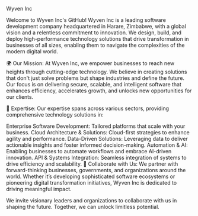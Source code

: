 Wyven Inc

<!--

**Here are some ideas to get you started:**

🙋‍♀️ A short introduction - what is your organization all about?
🌈 Contribution guidelines - how can the community get involved?
👩‍💻 Useful resources - where can the community find your docs? Is there anything else the community should know?
🍿 Fun facts - what does your team eat for breakfast?
🧙 Remember, you can do mighty things with the power of [Markdown](https://docs.github.com/github/writing-on-github/getting-started-with-writing-and-formatting-on-github/basic-writing-and-formatting-syntax)
-->
Welcome to Wyven Inc's GitHub!
Wyven Inc is a leading software development company headquartered in Harare, Zimbabwe, with a global vision and a relentless commitment to innovation. We design, build, and deploy high-performance technology solutions that drive transformation in businesses of all sizes, enabling them to navigate the complexities of the modern digital world.

🌍 Our Mission:
At Wyven Inc, we empower businesses to reach new heights through cutting-edge technology. We believe in creating solutions that don't just solve problems but shape industries and define the future. Our focus is on delivering secure, scalable, and intelligent software that enhances efficiency, accelerates growth, and unlocks new opportunities for our clients.

💼 Expertise:
Our expertise spans across various sectors, providing comprehensive technology solutions in:

Enterprise Software Development: Tailored platforms that scale with your business.
Cloud Architecture & Solutions: Cloud-first strategies to enhance agility and performance.
Data-Driven Solutions: Leveraging data to deliver actionable insights and foster informed decision-making.
Automation & AI: Enabling businesses to automate workflows and embrace AI-driven innovation.
API & Systems Integration: Seamless integration of systems to drive efficiency and scalability.
🤝 Collaborate with Us:
We partner with forward-thinking businesses, governments, and organizations around the world. Whether it’s developing sophisticated software ecosystems or pioneering digital transformation initiatives, Wyven Inc is dedicated to driving meaningful impact.

We invite visionary leaders and organizations to collaborate with us in shaping the future. Together, we can unlock limitless potential.

